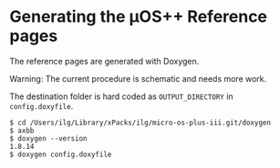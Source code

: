 # Generating the µOS++ Reference pages

The reference pages are generated with Doxygen.

Warning: The current procedure is schematic and needs more work.

The destination folder is hard coded as `OUTPUT_DIRECTORY` in `config.doxyfile`.

```console
$ cd /Users/ilg/Library/xPacks/ilg/micro-os-plus-iii.git/doxygen
$ axbb
$ doxygen --version
1.8.14
$ doxygen config.doxyfile
```

